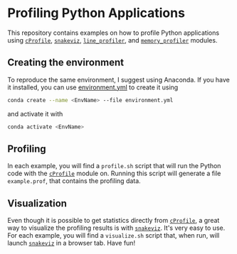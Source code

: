 # Profiling Python Applications

This repository contains examples on how to profile Python applications using [`cProfile`](https://docs.python.org/3/library/profile.html#module-cProfile), [`snakeviz`](http://jiffyclub.github.io/snakeviz/), [`line_profiler`](https://github.com/pyutils/line_profiler), and [`memory_profiler`](https://pypi.org/project/memory-profiler/) modules.

## Creating the environment
To reproduce the same environment, I suggest using Anaconda. If you have it installed, you can use [environment.yml](./environment.yml) to create it using
```bash
conda create --name <EnvName> --file environment.yml
```
and activate it with
```bash
conda activate <EnvName>
```

## Profiling
In each example, you will find a `profile.sh` script that will run the Python code with the [`cProfile`](https://docs.python.org/3/library/profile.html#module-cProfile) module on. Running this script will generate a file `example.prof`, that contains the profiling data.


## Visualization
Even though it is possible to get statistics directly from [`cProfile`](https://docs.python.org/3/library/profile.html#module-cProfile), a great way to visualize the profiling results is with [`snakeviz`](http://jiffyclub.github.io/snakeviz/). It's very easy to use. For each example, you will find a `visualize.sh` script that, when run, will launch [`snakeviz`](http://jiffyclub.github.io/snakeviz/) in a browser tab. Have fun!
